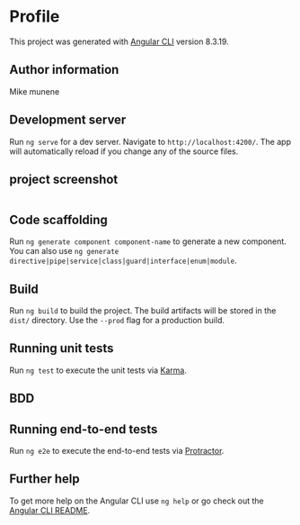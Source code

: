 # Profile

This project was generated with [Angular CLI](https://github.com/angular/angular-cli) version 8.3.19.

## Author information
Mike munene

## Development server

Run `ng serve` for a dev server. Navigate to `http://localhost:4200/`. The app will automatically reload if you change any of the source files.

## project screenshot
<img src="">

## Code scaffolding

Run `ng generate component component-name` to generate a new component. You can also use `ng generate directive|pipe|service|class|guard|interface|enum|module`.

## Build

Run `ng build` to build the project. The build artifacts will be stored in the `dist/` directory. Use the `--prod` flag for a production build.

## Running unit tests

Run `ng test` to execute the unit tests via [Karma](https://karma-runner.github.io).

## BDD


## Running end-to-end tests

Run `ng e2e` to execute the end-to-end tests via [Protractor](http://www.protractortest.org/).

## Further help

To get more help on the Angular CLI use `ng help` or go check out the [Angular CLI README](https://github.com/angular/angular-cli/blob/master/README.md).
